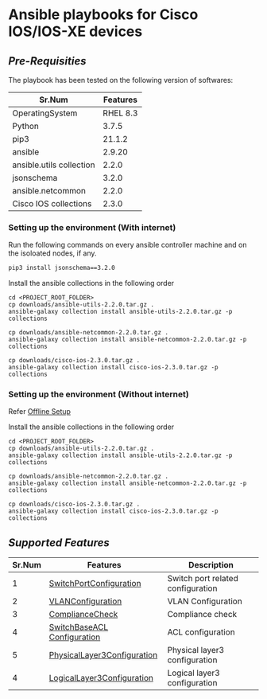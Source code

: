 # Ansible playbooks for Cisco IOS/IOS-XE devices


## _Pre-Requisities_
The playbook has been tested on the following version of softwares:

Sr.Num|Features|
|-----------|-------|
|OperatingSystem|RHEL 8.3|
|Python|3.7.5|
|pip3|21.1.2|
|ansible|2.9.20|
|ansible.utils collection| 2.2.0|
|jsonschema|3.2.0|
|ansible.netcommon|2.2.0|
|Cisco IOS collections|2.3.0|

### Setting up the environment (With internet)

Run the following commands on every ansible controller machine and on the isoloated nodes, if any.
```sh
pip3 install jsonschema==3.2.0
```

Install the ansible collections in the following order
```shell
cd <PROJECT_ROOT_FOLDER>
cp downloads/ansible-utils-2.2.0.tar.gz .
ansible-galaxy collection install ansible-utils-2.2.0.tar.gz -p collections

cp downloads/ansible-netcommon-2.2.0.tar.gz .
ansible-galaxy collection install ansible-netcommon-2.2.0.tar.gz -p collections

cp downloads/cisco-ios-2.3.0.tar.gz .
ansible-galaxy collection install cisco-ios-2.3.0.tar.gz -p collections

```
### Setting up the environment (Without internet)
Refer [Offline Setup](documentation/offline_setup.md)

Install the ansible collections in the following order
```shell
cd <PROJECT_ROOT_FOLDER>
cp downloads/ansible-utils-2.2.0.tar.gz .
ansible-galaxy collection install ansible-utils-2.2.0.tar.gz -p collections

cp downloads/ansible-netcommon-2.2.0.tar.gz .
ansible-galaxy collection install ansible-netcommon-2.2.0.tar.gz -p collections

cp downloads/cisco-ios-2.3.0.tar.gz .
ansible-galaxy collection install cisco-ios-2.3.0.tar.gz -p collections

```

## _Supported Features_

Sr.Num|Features|Description|
|------|--------|-----------|
|1|[SwitchPortConfiguration](documentation/switch_port_configuration.md) | Switch port  related configuration|
|2|[VLANConfiguration](documentation/vlan_configuration.md) | VLAN Configuration|
|3|[ComplianceCheck](documentation/compliance.md) | Compliance check|
|4|[SwitchBaseACL Configuration](documentation/switch_base_acl.md) | ACL configuration|
|5|[PhysicalLayer3Configuration](documentation/physical_layer3_configuration.md) | Physical layer3 configuration|
|4|[LogicalLayer3Configuration ](documentation/logical_layer3_configuration.md) | Logical layer3 configuration|














